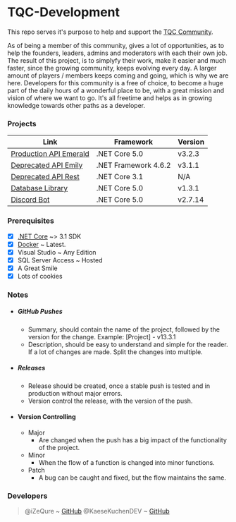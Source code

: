 # TQC-Development
This repo serves it's purpose to help and support the [TQC Community](http://tqcdiscord.com/).

As of being a member of this community, gives a lot of opportunities, as to help the founders, leaders, admins and moderators with each their own job. The result of this project, is to simplyfy their work, make it easier and much faster, since the growing community, keeps evolving every day. A larger amount of players / members keeps coming and going, which is why we are here. Developers for this community is a free of choice, to become a huge part of the daily hours of a wonderful place to be, with a great mission and vision of where we want to go. It's all freetime and helps as in growing knowledge towards other paths as a developer.

### Projects
Link | Framework | Version
--------- | --------- | ----------
[Production API Emerald](https://github.com/iZeQure/TQC-Development/tree/master/Projects/ApiEmerald) | .NET Core 5.0 | v3.2.3
[Deprecated API Emily](https://github.com/iZeQure/TQC-Development/tree/master/Projects/ApiEmily) | .NET Framework 4.6.2 | v3.1.1
[Deprecated API Rest](https://github.com/iZeQure/TQC-Development/tree/master/Projects/RestAPI) | .NET Core 3.1 | N/A
[Database Library](https://github.com/iZeQure/TQC-Development/tree/master/Projects/DatabaseAccess) | .NET Core 5.0 | v1.3.1
[Discord Bot](https://github.com/iZeQure/TQC-Development/tree/master/Projects/DiscordBot/App) | .NET Core 5.0 | v2.7.14

### Prerequisites
- [x] [.NET Core](https://dotnet.microsoft.com/download) ~> 3.1 SDK
- [x] [Docker](https://www.docker.com/) ~ Latest.
- [x] Visual Studio ~ Any Edition
- [x] SQL Server Access ~ Hosted
- [x] A Great Smile
- [x] Lots of cookies

### Notes
* ##### GitHub Pushes
  * Summary, should contain the name of the project, followed by the version for the change. Example: [Project] - v13.3.1
  * Description, should be easy to understand and simple for the reader. If a lot of changes are made. Split the changes into multiple.
* ##### Releases
  * Release should be created, once a stable push is tested and in production without major errors. 
  * Version control the release, with the version of the push.
* #### Version Controlling
  *  Major
      *  Are changed when the push has a big impact of the functionality of the project.
  *  Minor
      *  When the flow of a function is changed into minor functions.
  *  Patch
      *  A bug can be caught and fixed, but the flow maintains the same.

### Developers
> @iZeQure ~ [GitHub](https://github.com/iZeQure)
> @KaeseKuchenDEV ~ [GitHub](https://github.com/KaeseKuchenDEV)
